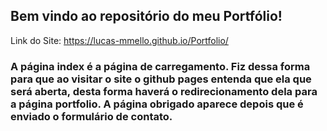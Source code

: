 ## Bem vindo ao repositório do meu Portfólio!
Link do Site: https://lucas-mmello.github.io/Portfolio/

### A página index é a página de carregamento. Fiz dessa forma para que ao visitar o site o github pages entenda que ela que será aberta, desta forma haverá o redirecionamento dela para a página portfolio. A página obrigado aparece depois que é enviado o formulário de contato.

